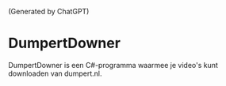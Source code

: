 (Generated by ChatGPT)

# DumpertDowner

DumpertDowner is een C#-programma waarmee je video's kunt downloaden van dumpert.nl.
